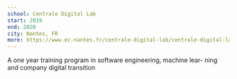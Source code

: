 ```yaml
---
school: Centrale Digital Lab
start: 2019
end: 2020
city: Nantes, FR
more: https://www.ec-nantes.fr/centrale-digital-lab/centrale-digital-lab-236307.kjsp
---
```

A one year training program in software engineering, machine lear-
ning and company digital transition